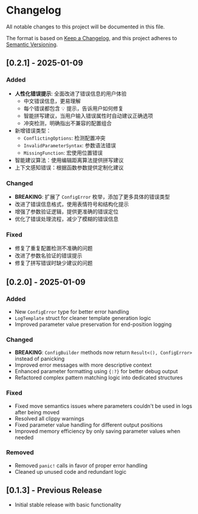 # Changelog

All notable changes to this project will be documented in this file.

The format is based on [Keep a Changelog](https://keepachangelog.com/en/1.0.0/),
and this project adheres to [Semantic Versioning](https://semver.org/spec/v2.0.0.html).

## [0.2.1] - 2025-01-09

### Added
- **人性化错误提示**: 全面改进了错误信息的用户体验
  - 中文错误信息，更易理解
  - 每个错误都包含 💡 提示，告诉用户如何修复
  - 智能拼写建议，当用户输入错误属性时自动建议正确选项
  - 冲突检测，明确指出不兼容的配置组合
- 新增错误类型：
  - `ConflictingOptions`: 检测配置冲突
  - `InvalidParameterSyntax`: 参数语法错误
  - `MissingFunction`: 宏使用位置错误
- 智能建议算法：使用编辑距离算法提供拼写建议
- 上下文感知错误：根据函数参数提供定制化建议

### Changed
- **BREAKING**: 扩展了 `ConfigError` 枚举，添加了更多具体的错误类型
- 改进了错误信息格式，使用表情符号和结构化提示
- 增强了参数验证逻辑，提供更准确的错误定位
- 优化了错误处理流程，减少了模糊的错误信息

### Fixed
- 修复了重复配置检测不准确的问题
- 改进了参数名验证的错误提示
- 修复了拼写错误时缺少建议的问题

## [0.2.0] - 2025-01-09

### Added
- New `ConfigError` type for better error handling
- `LogTemplate` struct for cleaner template generation logic
- Improved parameter value preservation for end-position logging

### Changed
- **BREAKING**: `ConfigBuilder` methods now return `Result<(), ConfigError>` instead of panicking
- Improved error messages with more descriptive context
- Enhanced parameter formatting using `{:?}` for better debug output
- Refactored complex pattern matching logic into dedicated structures

### Fixed
- Fixed move semantics issues where parameters couldn't be used in logs after being moved
- Resolved all clippy warnings
- Fixed parameter value handling for different output positions
- Improved memory efficiency by only saving parameter values when needed

### Removed
- Removed `panic!` calls in favor of proper error handling
- Cleaned up unused code and redundant logic

## [0.1.3] - Previous Release
- Initial stable release with basic functionality